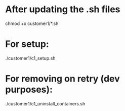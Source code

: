 # After updating the .sh files
chmod +x customer1/*.sh

# For setup:
./customer1/c1_setup.sh

# For removing on retry (dev purposes):
./customer1/c1_uninstall_containers.sh

